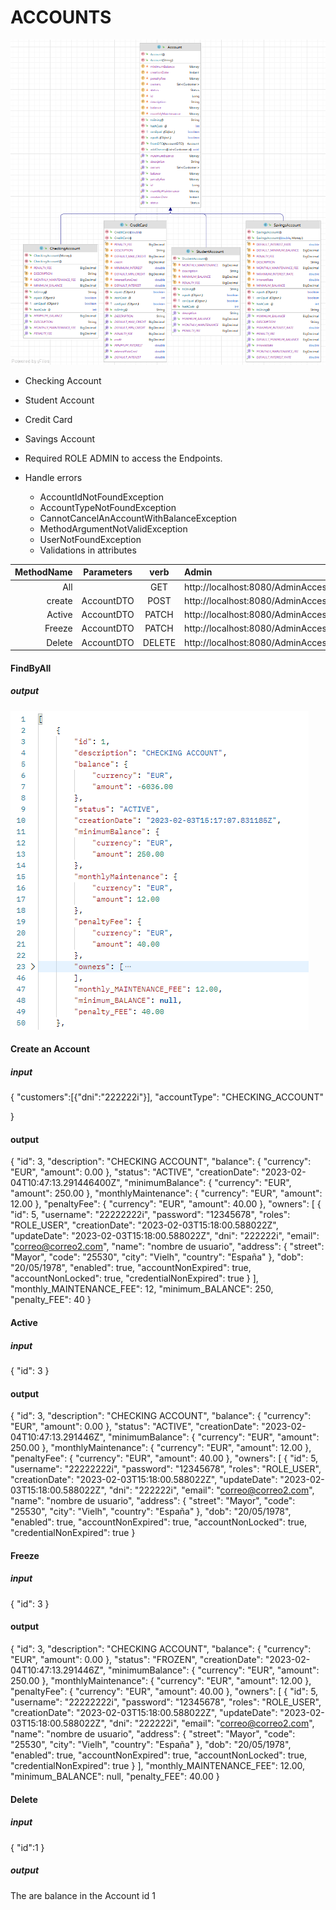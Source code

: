 # **ACCOUNTS**
![UML Accounts](/images/UMLAccount.png)


- Checking Account
- Student Account
- Credit Card
- Savings Account



- Required ROLE ADMIN to access the Endpoints.
- Handle errors
    - AccountIdNotFoundException
    - AccountTypeNotFoundException
    - CannotCancelAnAccountWithBalanceException
    - MethodArgumentNotValidException
    - UserNotFoundException
    - Validations in attributes

| MethodName | Parameters |  verb  | Admin                                           | JSON |
|-----------:|:----------:|:------:|:------------------------------------------------|:----:|
|        All |            |  GET   | http://localhost:8080/AdminAcces/Account/All    |      |
|     create | AccountDTO |  POST  | http://localhost:8080/AdminAcces/Account/Create |  #1  | 
|     Active | AccountDTO | PATCH  | http://localhost:8080/AdminAcces/Account/Active |  #2  |   
|     Freeze | AccountDTO | PATCH  | http://localhost:8080/AdminAcces/Account/Freeze |  #3  |
|     Delete | AccountDTO | DELETE | http://localhost:8080/AdminAcces/Account/Delete |  #4  | 

#### FindByAll
##### output

![Account Find All](/images/AccountFindAll.png)

#### Create an Account
##### input

{
"customers":[{"dni":"222222i"}],
"accountType": "CHECKING_ACCOUNT"

}

#### output
{
"id": 3,
"description": "CHECKING ACCOUNT",
"balance": {
"currency": "EUR",
"amount": 0.00
},
"status": "ACTIVE",
"creationDate": "2023-02-04T10:47:13.291446400Z",
"minimumBalance": {
"currency": "EUR",
"amount": 250.00
},
"monthlyMaintenance": {
"currency": "EUR",
"amount": 12.00
},
"penaltyFee": {
"currency": "EUR",
"amount": 40.00
},
"owners": [
{
"id": 5,
"username": "22222222i",
"password": "12345678",
"roles": "ROLE_USER",
"creationDate": "2023-02-03T15:18:00.588022Z",
"updateDate": "2023-02-03T15:18:00.588022Z",
"dni": "222222i",
"email": "correo@correo2.com",
"name": "nombre de usuario",
"address": {
"street": "Mayor",
"code": "25530",
"city": "Vielh",
"country": "España"
},
"dob": "20/05/1978",
"enabled": true,
"accountNonExpired": true,
"accountNonLocked": true,
"credentialNonExpired": true
}
],
"monthly_MAINTENANCE_FEE": 12,
"minimum_BALANCE": 250,
"penalty_FEE": 40
}

#### Active
##### input
{
"id": 3
}

#### output
{
"id": 3,
"description": "CHECKING ACCOUNT",
"balance": {
"currency": "EUR",
"amount": 0.00
},
"status": "ACTIVE",
"creationDate": "2023-02-04T10:47:13.291446Z",
"minimumBalance": {
"currency": "EUR",
"amount": 250.00
},
"monthlyMaintenance": {
"currency": "EUR",
"amount": 12.00
},
"penaltyFee": {
"currency": "EUR",
"amount": 40.00
},
"owners": [
{
"id": 5,
"username": "22222222i",
"password": "12345678",
"roles": "ROLE_USER",
"creationDate": "2023-02-03T15:18:00.588022Z",
"updateDate": "2023-02-03T15:18:00.588022Z",
"dni": "222222i",
"email": "correo@correo2.com",
"name": "nombre de usuario",
"address": {
"street": "Mayor",
"code": "25530",
"city": "Vielh",
"country": "España"
},
"dob": "20/05/1978",
"enabled": true,
"accountNonExpired": true,
"accountNonLocked": true,
"credentialNonExpired": true
}
#### Freeze
##### input
{
"id": 3
}

#### output
{
"id": 3,
"description": "CHECKING ACCOUNT",
"balance": {
"currency": "EUR",
"amount": 0.00
},
"status": "FROZEN",
"creationDate": "2023-02-04T10:47:13.291446Z",
"minimumBalance": {
"currency": "EUR",
"amount": 250.00
},
"monthlyMaintenance": {
"currency": "EUR",
"amount": 12.00
},
"penaltyFee": {
"currency": "EUR",
"amount": 40.00
},
"owners": [
{
"id": 5,
"username": "22222222i",
"password": "12345678",
"roles": "ROLE_USER",
"creationDate": "2023-02-03T15:18:00.588022Z",
"updateDate": "2023-02-03T15:18:00.588022Z",
"dni": "222222i",
"email": "correo@correo2.com",
"name": "nombre de usuario",
"address": {
"street": "Mayor",
"code": "25530",
"city": "Vielh",
"country": "España"
},
"dob": "20/05/1978",
"enabled": true,
"accountNonExpired": true,
"accountNonLocked": true,
"credentialNonExpired": true
}
],
"monthly_MAINTENANCE_FEE": 12.00,
"minimum_BALANCE": null,
"penalty_FEE": 40.00
}
#### Delete
##### input
{
"id":1
}

##### output
The are balance in the Account id 1